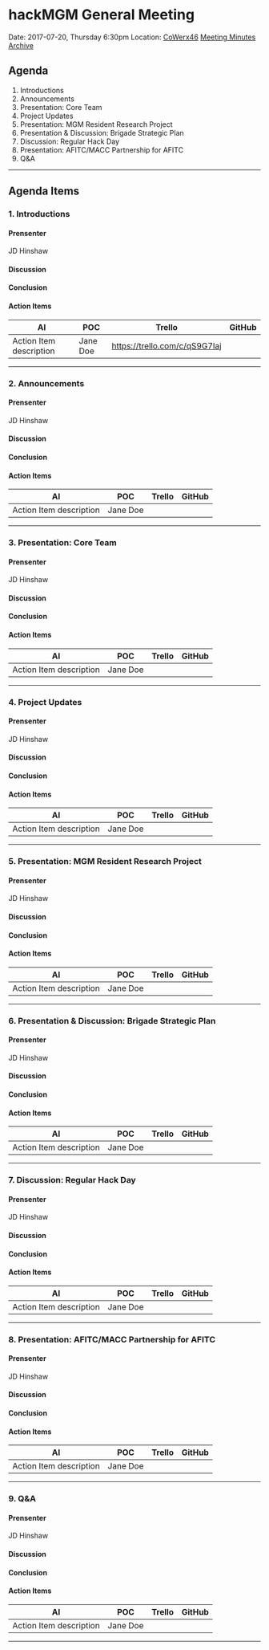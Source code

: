 # hackMGM General Meeting

Date: 2017-07-20, Thursday 6:30pm
Location: [CoWerx46](https://www.meetup.com/CoWerx46/)
[Meeting Minutes Archive](https://github.com/HackMGM/hackmgm-notes/tree/master/meetings)

## Agenda
1. Introductions
2. Announcements
3. Presentation: Core Team
4. Project Updates
5. Presentation: MGM Resident Research Project
6. Presentation & Discussion: Brigade Strategic Plan
7. Discussion: Regular Hack Day
8. Presentation: AFITC/MACC Partnership for AFITC
9. Q&A

---

## Agenda Items
### 1. Introductions
#### Prensenter
JD Hinshaw
#### Discussion
#### Conclusion
#### Action Items
| AI | POC | Trello | GitHub |
| ------ | ------ | ------ | ------ |
| Action Item description | Jane Doe | https://trello.com/c/qS9G7Iaj | |

---
### 2. Announcements
#### Prensenter
JD Hinshaw
#### Discussion
#### Conclusion
#### Action Items
| AI | POC | Trello | GitHub |
| ------ | ------ | ------ | ------ |
| Action Item description | Jane Doe |  | |

---
### 3. Presentation: Core Team
#### Prensenter
JD Hinshaw
#### Discussion
#### Conclusion
#### Action Items
| AI | POC | Trello | GitHub |
| ------ | ------ | ------ | ------ |
| Action Item description | Jane Doe |  | |

---
### 4. Project Updates
#### Prensenter
JD Hinshaw
#### Discussion
#### Conclusion
#### Action Items
| AI | POC | Trello | GitHub |
| ------ | ------ | ------ | ------ |
| Action Item description | Jane Doe |  |  |

---
### 5. Presentation: MGM Resident Research Project
#### Prensenter
JD Hinshaw
#### Discussion
#### Conclusion
#### Action Items
| AI | POC | Trello | GitHub |
| ------ | ------ | ------ | ------ |
| Action Item description | Jane Doe |  |  |

---
### 6. Presentation & Discussion: Brigade Strategic Plan
#### Prensenter
JD Hinshaw
#### Discussion
#### Conclusion
#### Action Items
| AI | POC | Trello | GitHub |
| ------ | ------ | ------ | ------ |
| Action Item description | Jane Doe |  |  |

---
### 7. Discussion: Regular Hack Day
#### Prensenter
JD Hinshaw
#### Discussion
#### Conclusion
#### Action Items
| AI | POC | Trello | GitHub |
| ------ | ------ | ------ | ------ |
| Action Item description | Jane Doe |  |  |

---
### 8. Presentation: AFITC/MACC Partnership for AFITC
#### Prensenter
JD Hinshaw
#### Discussion
#### Conclusion
#### Action Items
| AI | POC | Trello | GitHub |
| ------ | ------ | ------ | ------ |
| Action Item description | Jane Doe |  |  |

---
### 9. Q&A
#### Prensenter
JD Hinshaw
#### Discussion
#### Conclusion
#### Action Items
| AI | POC | Trello | GitHub |
| ------ | ------ | ------ | ------ |
| Action Item description | Jane Doe |  |  |

---




